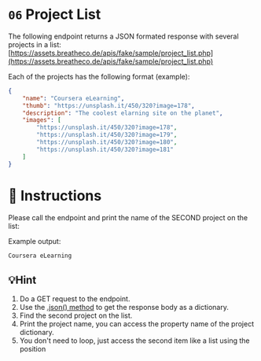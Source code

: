 # `06` Project List

The following endpoint returns a JSON formated response with several projects in a list:
[https://assets.breatheco.de/apis/fake/sample/project_list.php](https://assets.breatheco.de/apis/fake/sample/project_list.php)

Each of the projects has the following format (example):
```json
{
    "name": "Coursera eLearning",
    "thumb": "https://unsplash.it/450/320?image=178",
    "description": "The coolest elarning site on the planet",
    "images": [
        "https://unsplash.it/450/320?image=178",
        "https://unsplash.it/450/320?image=179",
        "https://unsplash.it/450/320?image=180",
        "https://unsplash.it/450/320?image=181"
    ]
}
```

# 📝 Instructions

Please call the endpoint and print the name of the SECOND project on the list:

Example output:
```bash
Coursera eLearning
```

## 💡Hint

1. Do a GET request to the endpoint.
2. Use the [.json() method](https://www.w3schools.com/python/ref_requests_response.asp) to get the response body as a dictionary.
3. Find the second project on the list.
4. Print the project name, you can access the property name of the project dictionary.
5. You don't need to loop, just access the second item like a list using the position

